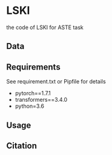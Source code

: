 # LSKI
the code of LSKI for ASTE task

## Data

## Requirements
See requirement.txt or Pipfile for details

* pytorch==1.7.1
* transformers==3.4.0
* python=3.6

## Usage

## Citation

